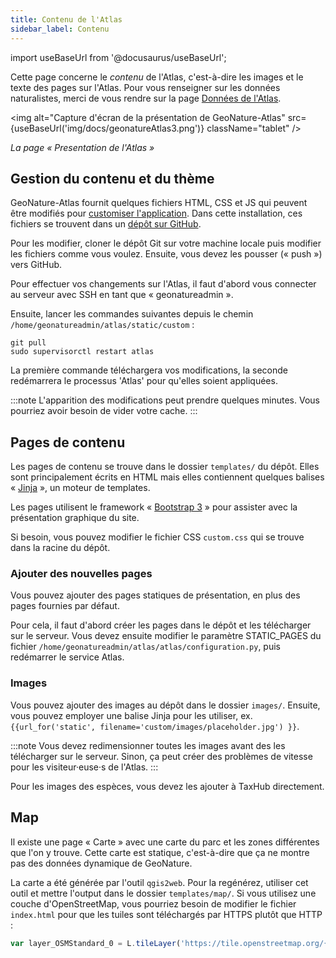 ```yaml
---
title: Contenu de l'Atlas
sidebar_label: Contenu
---
```

import useBaseUrl from '@docusaurus/useBaseUrl';

Cette page concerne le *contenu* de l'Atlas, c'est-à-dire les images et le texte des pages sur l'Atlas. Pour vous renseigner sur les données naturalistes, merci de vous rendre sur la page [Données de l'Atlas](atlasDonnees.md).

<img alt="Capture d'écran de la présentation de GeoNature-Atlas" src={useBaseUrl('img/docs/geonatureAtlas3.png')} className="tablet" />

*La page « Presentation de l'Atlas »*

## Gestion du contenu et du thème

GeoNature-Atlas fournit quelques fichiers HTML, CSS et JS qui peuvent être modifiés pour [customiser l'application](https://github.com/PnX-SI/GeoNature-atlas/blob/master/docs/installation.rst#configuration-de-lapplication). Dans cette installation, ces fichiers se trouvent dans un [dépôt sur GitHub](https://github.com/PNR-Foret-Orient/documentation).

Pour les modifier, cloner le dépôt Git sur votre machine locale puis modifier les fichiers comme vous voulez. Ensuite, vous devez les pousser (« push ») vers GitHub.

Pour effectuer vos changements sur l'Atlas, il faut d'abord vous connecter au serveur avec SSH en tant que « geonatureadmin ».

Ensuite, lancer les commandes suivantes depuis le chemin `/home/geonatureadmin/atlas/static/custom` :
```
git pull
sudo supervisorctl restart atlas
```

La première commande téléchargera vos modifications, la seconde redémarrera le processus 'Atlas' pour qu'elles soient appliquées.

:::note
L'apparition des modifications peut prendre quelques minutes. Vous pourriez avoir besoin de vider votre cache.
:::

## Pages de contenu

Les pages de contenu se trouve dans le dossier `templates/` du dépôt. Elles sont principalement écrits en HTML mais elles contiennent quelques balises « [Jinja](https://jinja.palletsprojects.com/en/2.11.x/) », un moteur de templates.

Les pages utilisent le framework « [Bootstrap 3](https://getbootstrap.com/docs/3.3/) » pour assister avec la présentation graphique du site.

Si besoin, vous pouvez modifier le fichier CSS `custom.css` qui se trouve dans la racine du dépôt.

### Ajouter des nouvelles pages

Vous pouvez ajouter des pages statiques de présentation, en plus des pages fournies par défaut.

Pour cela, il faut d'abord créer les pages dans le dépôt et les télécharger sur le serveur. Vous devez ensuite modifier le paramètre STATIC_PAGES du fichier `/home/geonatureadmin/atlas/atlas/configuration.py`, puis redémarrer le service Atlas.

### Images

Vous pouvez ajouter des images au dépôt dans le dossier `images/`. Ensuite, vous pouvez employer une balise Jinja pour les utiliser, ex. `{{url_for('static', filename='custom/images/placeholder.jpg') }}`.

:::note
Vous devez redimensionner toutes les images avant des les télécharger sur le serveur. Sinon, ça peut créer des problèmes de vitesse pour les visiteur·euse·s de l'Atlas.
:::

Pour les images des espèces, vous devez les ajouter à TaxHub directement.

## Map

Il existe une page « Carte » avec une carte du parc et les zones différentes que l'on y trouve. Cette carte est statique, c'est-à-dire que ça ne montre pas des données dynamique de GeoNature.

La carte a été générée par l'outil `qgis2web`. Pour la regénérez, utiliser cet outil et mettre l'output dans le dossier `templates/map/`. Si vous utilisez une couche d'OpenStreetMap, vous pourriez besoin de modifier le fichier `index.html` pour que les tuiles sont téléchargés par HTTPS plutôt que HTTP :

```javascript title="templates/map/index.html"
var layer_OSMStandard_0 = L.tileLayer('https://tile.openstreetmap.org/{z}/{x}/{y}.png'…
```

